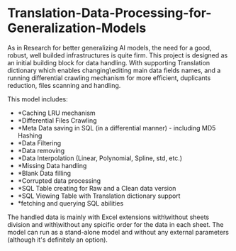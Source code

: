 # Translation-Data-Processing-for-Generalization-Models

As in Research for better generalizing AI models, the need for a good, robust, well builded infrastructures is quite firm.
This project is designed as an initial building block for data handling. With supporting Translation dictionary which enables changing\editing main data fields names, and a running differential crawling mechanism for more efficient, duplicants reduction, files scanning and handling.

This model includes: 
* *Caching LRU mechanism
* *Differential Files Crawling
* *Meta Data saving in SQL (in a differential manner) - including MD5 Hashing
* *Data Filtering
* *Data removing
* *Data Interpolation (Linear, Polynomial, Spline, std, etc.)
* *Missing Data handling
* *Blank Data filling
* *Corrupted data processing
* *SQL Table creating for Raw and a Clean data version
* *SQL Viewing Table with Translation dictionary support
* *fetching and querying SQL abilities

The handled data is mainly with Excel extensions with\without sheets division and with\without any spicific order for the data in each sheet.
The model can run as a stand-alone model and without any external parameters (although it's definitely an option).
